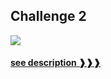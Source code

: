 ## Challenge 2
![][Basic]
#### [see description ❱❱❱](/coding-challenges#challenge-1𝕓)

[Basic]: https://img.shields.io/badge/BASIC-DB6BAD?&logo=codeforces&logoColor=white&labelColor=DB6BAD
